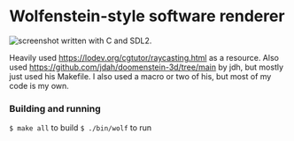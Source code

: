 # Wolfenstein-style software renderer
![screenshot](wolfenstein_render.png)
written with C and SDL2.

Heavily used https://lodev.org/cgtutor/raycasting.html as a resource.
Also used https://github.com/jdah/doomenstein-3d/tree/main by jdh, but mostly just used his Makefile. I also used a macro or two of his, but most of my code is my own.

### Building and running
`$ make all` to build
`$ ./bin/wolf` to run
